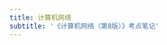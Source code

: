 ```yaml
---
title: 计算机网络
subtitle: '《计算机网络（第8版）》考点笔记'
---
```


<ClientOnly>
  <Plum/>
</ClientOnly>

<ListPosts type="NetWork"/>
